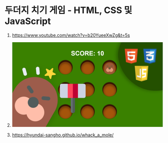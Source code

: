 # 두더지 치기 게임 - HTML, CSS 및 JavaScript

1. <https://www.youtube.com/watch?v=b20YueeXwZg&t=5s>

2. ![캡처](assets/preview.png)

3. <https://hyundai-sangho.github.io/whack_a_mole/>
